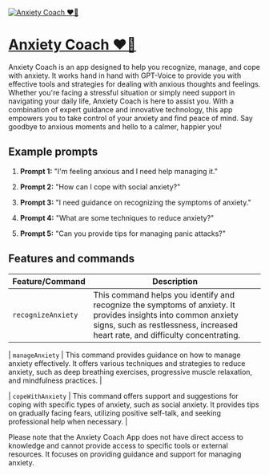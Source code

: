 [![Anxiety Coach ❤️‍🔥](null)](https://chat.openai.com/g/g-DFVXMwXTh-anxiety-coach)

# [Anxiety Coach ❤️‍🔥](https://chat.openai.com/g/g-DFVXMwXTh-anxiety-coach)

Anxiety Coach is an app designed to help you recognize, manage, and cope with anxiety. It works hand in hand with GPT-Voice to provide you with effective tools and strategies for dealing with anxious thoughts and feelings. Whether you're facing a stressful situation or simply need support in navigating your daily life, Anxiety Coach is here to assist you. With a combination of expert guidance and innovative technology, this app empowers you to take control of your anxiety and find peace of mind. Say goodbye to anxious moments and hello to a calmer, happier you!

## Example prompts

1. **Prompt 1:** "I'm feeling anxious and I need help managing it."

2. **Prompt 2:** "How can I cope with social anxiety?"

3. **Prompt 3:** "I need guidance on recognizing the symptoms of anxiety."

4. **Prompt 4:** "What are some techniques to reduce anxiety?"

5. **Prompt 5:** "Can you provide tips for managing panic attacks?"


## Features and commands

| Feature/Command | Description |
| --- | --- |
| `recognizeAnxiety` | This command helps you identify and recognize the symptoms of anxiety. It provides insights into common anxiety signs, such as restlessness, increased heart rate, and difficulty concentrating. |

| `manageAnxiety` | This command provides guidance on how to manage anxiety effectively. It offers various techniques and strategies to reduce anxiety, such as deep breathing exercises, progressive muscle relaxation, and mindfulness practices. |

| `copeWithAnxiety` | This command offers support and suggestions for coping with specific types of anxiety, such as social anxiety. It provides tips on gradually facing fears, utilizing positive self-talk, and seeking professional help when necessary. |

Please note that the Anxiety Coach App does not have direct access to knowledge and cannot provide access to specific tools or external resources. It focuses on providing guidance and support for managing anxiety.